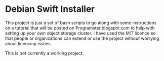 Debian Swift Installer
======================

This project is just a set of bash scripts to go along with some instructions on a tutorial that will be posted on Programster.blogspot.com to help with setting up your own object storage cluster. I have used the MIT licence so that people or organizations can extend or use the project without worrying about licencing issues.

This is not currently a working project.
